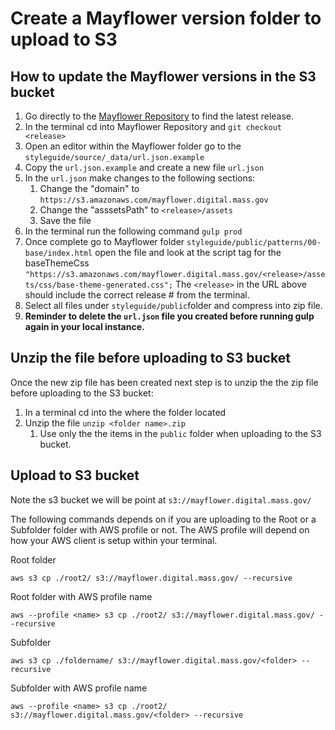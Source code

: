 # Create a Mayflower version folder to upload to S3

## How to update the Mayflower versions in the S3 bucket

1. Go directly to the [Mayflower Repository](https://github.com/massgov/mayflower) to find the latest release.
1. In the terminal cd into Mayflower Repository and `git checkout <release>`
1. Open an editor within the Mayflower folder go to the `styleguide/source/_data/url.json.example`
1. Copy the `url.json.example` and create a new file `url.json` 
1. In the `url.json` make changes to the following sections:
    1. Change the "domain" to `https://s3.amazonaws.com/mayflower.digital.mass.gov`
    1. Change the "asssetsPath" to `<release>/assets`
    1. Save the file
1. In the terminal run the following command `gulp prod`
1. Once complete go to Mayflower folder `styleguide/public/patterns/00-base/index.html` open the file and look at the script tag for the baseThemeCss `"https://s3.amazonaws.com/mayflower.digital.mass.gov/<release>/assets/css/base-theme-generated.css";`
The `<release>` in the URL above should include the correct release # from the terminal.
1. Select all files under `styleguide/public`folder and compress into zip file.
1. **Reminder to delete the `url.json` file you created before running gulp again in your local instance.** 


## Unzip the file before uploading to S3 bucket

Once the new zip file has been created next step is to unzip the the zip file before uploading to the S3 bucket:

1. In a terminal cd into the where the folder located
1. Unzip the file `unzip <folder name>.zip`
    1. Use only the the items in the `public` folder when uploading to the S3 bucket.

## Upload to S3 bucket

Note the s3 bucket we will be point at `s3://mayflower.digital.mass.gov/`

The following commands depends on if you are uploading to the Root or a Subfolder folder with AWS profile or not. The AWS profile will depend on how your AWS client is setup within your terminal.

Root folder

`aws s3 cp ./root2/ s3://mayflower.digital.mass.gov/ --recursive`   

Root folder with AWS profile name 

`aws --profile <name> s3 cp ./root2/ s3://mayflower.digital.mass.gov/ --recursive`

Subfolder 

`aws s3 cp ./foldername/ s3://mayflower.digital.mass.gov/<folder> --recursive` 

Subfolder with AWS profile name 

`aws --profile <name> s3 cp ./root2/ s3://mayflower.digital.mass.gov/<folder> --recursive`
